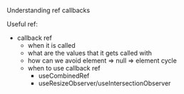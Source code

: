 Understanding ref callbacks

Useful ref:

- callback ref
  - when it is called
  - what are the values that it gets called with
  - how can we avoid element => null => element cycle
  - when to use callback ref
    - useCombinedRef
    - useResizeObserver/useIntersectionObserver

